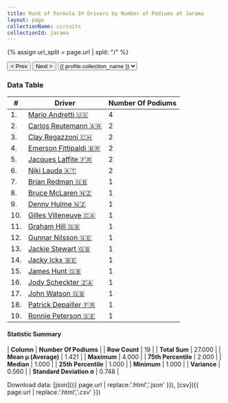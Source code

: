 ```yaml
---
title: Rank of Formula 1® Drivers by Number of Podiums at Jarama
layout: page
collectionName: circuits
collectionId: jarama
---
```


{% assign url_split = page.url | split: "/" %}
<div id="collection-navigation">
<button onclick="selector.options[selector.selectedIndex-1].value && (window.location = selector.options[selector.selectedIndex-1].value);">&lt; Prev</button>
<button onclick="selector.options[selector.selectedIndex+1].value && (window.location = selector.options[selector.selectedIndex+1].value);">Next &gt;</button>
<select id="selector" onchange="this.options[this.selectedIndex].value && (window.location = this.options[this.selectedIndex].value);">
  {% for collectionId in site.data[page.collectionName].refs %}
    {% if collectionId == page.collectionId %}
      {% assign selected = "selected" %}
    {% else %}
      {% assign selected = "" %}
    {% endif %}
    {% assign profile = site.data[page.collectionName][collectionId].profile %}
    <option value="/f1/{{ page.collectionName }}/{{ collectionId }}/{{ url_split[4] }}" {{ selected }}>{{ profile.collection_name }}</option>
  {% endfor %}
</select>
</div>

<canvas id="chart" width="400" height="180"></canvas>
<script>
var data = {
    "datasets": [
        {
            "backgroundColor": [
                "#9C8E8D",
                "#9C8E8D",
                "#9C8E8D",
                "#9C8E8D",
                "#9C8E8D",
                "#9C8E8D",
                "#9C8E8D",
                "#9C8E8D",
                "#9C8E8D",
                "#9C8E8D",
                "#9C8E8D",
                "#9C8E8D",
                "#9C8E8D",
                "#9C8E8D",
                "#9C8E8D",
                "#9C8E8D",
                "#9C8E8D",
                "#9C8E8D",
                "#9C8E8D"
            ],
            "borderColor": [
                "#1D181E",
                "#1D181E",
                "#1D181E",
                "#1D181E",
                "#1D181E",
                "#1D181E",
                "#1D181E",
                "#1D181E",
                "#1D181E",
                "#1D181E",
                "#1D181E",
                "#1D181E",
                "#1D181E",
                "#1D181E",
                "#1D181E",
                "#1D181E",
                "#1D181E",
                "#1D181E",
                "#1D181E"
            ],
            "borderWidth": 1,
            "data": [
                4.0,
                2.0,
                2.0,
                2.0,
                2.0,
                2.0,
                1.0,
                1.0,
                1.0,
                1.0,
                1.0,
                1.0,
                1.0,
                1.0,
                1.0,
                1.0,
                1.0,
                1.0,
                1.0
            ],
            "label": "Number Of Podiums"
        }
    ],
    "labels": [
        "Mario Andretti",
        "Carlos Reutemann",
        "Clay Regazzoni",
        "Emerson Fittipaldi",
        "Jacques Laffite",
        "Niki Lauda",
        "Brian Redman",
        "Bruce McLaren",
        "Denny Hulme",
        "Gilles Villeneuve",
        "Graham Hill",
        "Gunnar Nilsson",
        "Jackie Stewart",
        "Jacky Ickx",
        "James Hunt",
        "Jody Scheckter",
        "John Watson",
        "Patrick Depailler",
        "Ronnie Peterson"
    ]
};
var options = {
  legend: {
    display: false
  },
  scales: {
    xAxes: [{
      ticks: {
        beginAtZero: true,
        maxRotation: 180,
        display: window.innerWidth > 800
      }
    }],
    yAxes: [{
      ticks: {
        beginAtZero: true
      }
    }]
  },
  onResize: function(chart, size) {
    chart.options.scales.xAxes[0].ticks.display = size.width > 800;
  }
};
var chart = new Chart("chart", {
    data: data,
    type: 'bar',
    options: options
});
</script>



### Data Table

| # | Driver | Number Of Podiums |
|--|--|--|
| 1. | [Mario Andretti 🇺🇸](/f1/drivers/mario_andretti) | 4 |
| 2. | [Carlos Reutemann 🇦🇷](/f1/drivers/reutemann) | 2 |
| 3. | [Clay Regazzoni 🇨🇭](/f1/drivers/regazzoni) | 2 |
| 4. | [Emerson Fittipaldi 🇧🇷](/f1/drivers/emerson_fittipaldi) | 2 |
| 5. | [Jacques Laffite 🇫🇷](/f1/drivers/laffite) | 2 |
| 6. | [Niki Lauda 🇦🇹](/f1/drivers/lauda) | 2 |
| 7. | [Brian Redman 🇬🇧](/f1/drivers/redman) | 1 |
| 8. | [Bruce McLaren 🇳🇿](/f1/drivers/mclaren) | 1 |
| 9. | [Denny Hulme 🇳🇿](/f1/drivers/hulme) | 1 |
| 10. | [Gilles Villeneuve 🇨🇦](/f1/drivers/gilles_villeneuve) | 1 |
| 11. | [Graham Hill 🇬🇧](/f1/drivers/hill) | 1 |
| 12. | [Gunnar Nilsson 🇸🇪](/f1/drivers/nilsson) | 1 |
| 13. | [Jackie Stewart 🇬🇧](/f1/drivers/stewart) | 1 |
| 14. | [Jacky Ickx 🇧🇪](/f1/drivers/ickx) | 1 |
| 15. | [James Hunt 🇬🇧](/f1/drivers/hunt) | 1 |
| 16. | [Jody Scheckter 🇿🇦](/f1/drivers/scheckter) | 1 |
| 17. | [John Watson 🇬🇧](/f1/drivers/watson) | 1 |
| 18. | [Patrick Depailler 🇫🇷](/f1/drivers/depailler) | 1 |
| 19. | [Ronnie Peterson 🇸🇪](/f1/drivers/peterson) | 1 |

#### Statistic Summary

| **Column** | **Number Of Podiums** |
| **Row Count** | 19 |
| **Total Sum** | 27.000 |
| **Mean μ (Average)** | 1.421 |
| **Maximum** | 4.000 |
| **75th Percentile** | 2.000 |
| **Median** | 1.000 |
| **25th Percentile** | 1.000 |
| **Minimum** | 1.000 |
| **Variance** | 0.560 |
| **Standard Deviation σ** | 0.748 |

Download data: [json]({{ page.url | replace:'.html','.json' }}), [csv]({{ page.url | replace:'.html','.csv' }})
